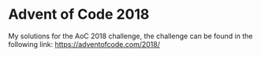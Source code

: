 # Advent of Code 2018

My solutions for the AoC 2018 challenge, the challenge can be found in the following link: https://adventofcode.com/2018/
